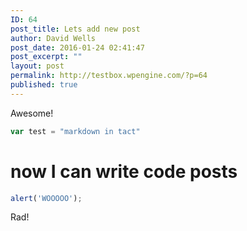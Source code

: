 ```yaml
---
ID: 64
post_title: Lets add new post
author: David Wells
post_date: 2016-01-24 02:41:47
post_excerpt: ""
layout: post
permalink: http://testbox.wpengine.com/?p=64
published: true
---
```



Awesome!

```js
var test = "markdown in tact"
```


# now I can write code posts

```js
alert('WOOOOO');
```


Rad!